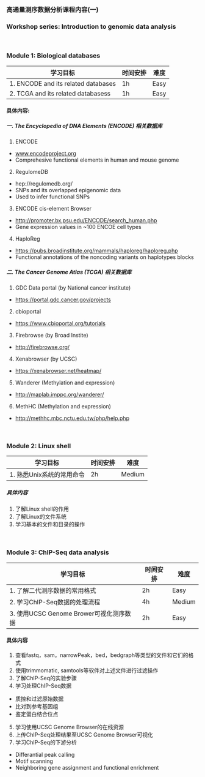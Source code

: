 ### 高通量测序数据分析课程内容(一)
### Workshop series: Introduction to genomic data analysis

<br />

### Module 1: Biological databases
| 学习目标                                          | 时间安排 | 难度   |
|---------------------------------------------------|----------|--------|
| 1. ENCODE and its related databases               | 1h       | Easy   |
| 2. TCGA and its related databasess                | 1h       | Easy   |

#### 具体内容:

##### 一. The Encyclopedia of DNA Elements (ENCODE) 相关数据库
1. ENCODE
  - www.encodeproject.org
  - Comprehesive functional elements in human and mouse genome
2. RegulomeDB
  - hep://regulomedb.org/
  - SNPs and its overlapped epigenomic data
  - Used to infer functional SNPs
3. ENCODE cis-element Browser
  - http://promoter.bx.psu.edu/ENCODE/search_human.php
  - Gene expression values in ~100 ENCOE cell types
4. HaploReg 
  - https://pubs.broadinstitute.org/mammals/haploreg/haploreg.php
  - Functional annotations of the noncoding variants on haplotypes blocks

##### 二. The Cancer Genome Atlas (TCGA) 相关数据库
1. GDC Data portal (by National cancer institute)
  - https://portal.gdc.cancer.gov/projects
2. cbioportal
  - https://www.cbioportal.org/tutorials
3. Firebrowse (by Broad Instite)
  - http://firebrowse.org/
4. Xenabrowser (by UCSC)
  - https://xenabrowser.net/heatmap/
5. Wanderer (Methylation and expression)
  - http://maplab.imppc.org/wanderer/
6. MethHC (Methylation and expression)
  - http://methhc.mbc.nctu.edu.tw/php/help.php

<br />

### Module 2: Linux shell
| 学习目标                                          | 时间安排 | 难度   |
|---------------------------------------------------|----------|--------|
| 1. 熟悉Unix系统的常用命令                         | 2h       | Medium |

##### 具体内容
1. 了解Linux shell的作用
2. 了解Linux的文件系统
3. 学习基本的文件和目录的操作

<br />

### Module 3: ChIP-Seq data analysis
| 学习目标                                          | 时间安排 | 难度   |
|---------------------------------------------------|----------|--------|
| 1. 了解二代测序数据的常用格式                     | 2h       | Easy   |
| 2. 学习ChIP-Seq数据的处理流程                     | 4h       | Medium |
| 3. 使用UCSC Genome Brower可视化测序数据           | 2h       | Easy   |


#### 具体内容
1. 查看fastq，sam，narrowPeak，bed，bedgraph等类型的文件和它们的格式
2. 使用trimmomatic, samtools等软件对上述文件进行过滤操作
3. 了解ChIP-Seq的实验步骤
4. 学习处理ChIP-Seq数据
 - 质控和过滤原始数据
 - 比对到参考基因组
 - 鉴定蛋白结合位点
5. 学习使用UCSC Genome Browser的在线资源
6. 上传ChIP-Seq处理结果至UCSC Genome Browser可视化
7. 学习ChIP-Seq的下游分析
  - Differantial peak calling
  - Motif scanning
  - Neighboring gene assignment and functional enrichment
